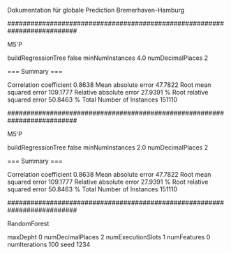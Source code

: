 Dokumentation für globale Prediction Bremerhaven-Hamburg

##########################################################################

M5'P

buildRegressionTree false
minNumInstances 4.0
numDecimalPlaces 2

=== Summary ===

Correlation coefficient                  0.8638
Mean absolute error                     47.7822
Root mean squared error                109.1777
Relative absolute error                 27.9391 %
Root relative squared error             50.8463 %
Total Number of Instances           151110 



##########################################################################

M5'P

buildRegressionTree false
minNumInstances 2.0
numDecimalPlaces 2

=== Summary ===

Correlation coefficient                  0.8638
Mean absolute error                     47.7822
Root mean squared error                109.1777
Relative absolute error                 27.9391 %
Root relative squared error             50.8463 %
Total Number of Instances           151110 


##########################################################################

RandomForest

maxDepht 0
numDecimalPlaces 2
numExecutionSlots 1
numFeatures 0
numIterations 100
seed 1234